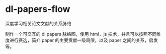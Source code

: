 # dl-papers-flow
深度学习相关论文文献的关系脉络

制作一个可交互的 dl papers 脉络图，使用 html，js 技术，并且可以按照不同维度进行赛选，简介 paper 的主要贡献一级局限，以及 paper 之间的关系，启发等。
